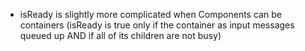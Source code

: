 - isReady is slightly more complicated when Components can be containers (isReady is true only if the container as input messages queued up AND if all of its children are not busy)
